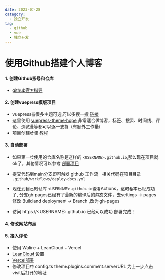 ```yaml
---
date: 2023-07-28
category:
  - 独立开发
tag:
  - github
  - vue
  - 独立开发
---
```


# 使用Github搭建个人博客

#### 1. 创建Github账号和仓库

- [github官方指导](https://docs.github.com/zh/pages/quickstart)

#### 2. 创建vuepress模版项目

- vuepress有很多主题可选,可以多搜一搜 [链接](https://vuepress.vuejs.org/zh/theme/blog-theme.html#%E7%BD%91%E7%AB%99)
- 这里使用 [vuepress-theme-hope](https://theme-hope.vuejs.press/zh/),非常适合做博客，标签、搜索、时间线、评论、浏览量等都可以逐一支持（有额外工作量）
- 项目创建步骤 [教程](https://theme-hope.vuejs.press/zh/guide/get-started/install.html)

#### 3. 自动部署

- 如果第一步使用的仓库名称是这样的 `<USERNAME>.github.io`,那么现在项目就ok了，其他情况可以参考 [部署项目](https://theme-hope.vuejs.press/zh/cookbook/tutorial/deploy.html)

- 提交代码到main分支即可触发 github 工作流，相关代码在项目目录 `.github/workflows/deploy-docs.yml`
- 现在到自己的仓库 `<USERNAME>.github.io`查看Actions，这时基本已经成功了, 分支gh-pages已经有了最新的编译后的静态文件，去settings -> pages 修改 Build and deployment -> Branch ,改为 gh-pages
- 访问 https://\<USERNAME\>.github.io 已经可以成功  部署完成！

#### 4. 修改网站布局

#### 5. 接入评论

- 使用 Waline + LeanCloud + Vercel
- [LeanCloud 设置](https://plugin-comment2.vuejs.press/zh/guide/waline.html)
- [Vercel部署](https://waline.js.org/guide/deploy/vercel.html)
- 修改项目中 config.ts  theme.plugins.comment.serverURL 为上一步点击visit后打开的地址

